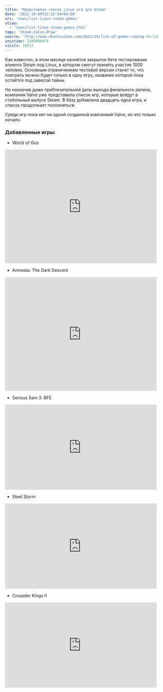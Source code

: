 ```yaml
---
title: 'Представлен список Linux игр для Steam'
date: '2012-10-09T22:22:54+04:00'
uri: 'news/list-linux-steam-games'
alias: 
  - 'news/list-linux-steam-games.html'
tags: 'Steam,Valve,Игры'
source: 'http://www.ubuntuvibes.com/2012/10/list-of-games-coming-to-linux-via-steam.html'
unixtime: 1349806974
visits: 10533
---
```

Как известно, в этом месяце начнётся закрытое бета тестирование клиента Steam под Linux, в котором смогут принять участие 1000 человек. Основным ограничением тестовой версии станет то, что поиграть можно будет только в одну игру, название которой пока остаётся под завесой тайны.

Не назначив даже приблизительной даты выхода финального релиза, компания Valve уже представила список игр, которые войдут в стабильный выпуск Steam. В базу добавлена двадцать одна игра, и список продолжает пополняться.

Среди игр пока нет ни одной созданной компанией Valve, но это только начало.

### Добавленные игры:

*   World of Goo

 <iframe width="500" height="375" src="https://www.youtube.com/embed/Au7g18k3_GA" frameborder="0" allowfullscreen=""></iframe>

*   Amnesia: The Dark Descent

 <iframe width="500" height="375" src="https://www.youtube.com/embed/RnB5CW3c4V0" frameborder="0" allowfullscreen=""></iframe>

*   Serious Sam 3: BFE

<iframe width="500" height="281" src="https://www.youtube.com/embed/KMpiLLPWaN0" frameborder="0" allowfullscreen=""></iframe> 

*   Steel Storm

<iframe width="500" height="281" src="https://www.youtube.com/embed/DmFLEHE5Mn8" frameborder="0" allowfullscreen=""></iframe> 

*   Crusader Kings II

<iframe width="500" height="281" src="https://www.youtube.com/embed/wvofoXhcDZc" frameborder="0" allowfullscreen=""></iframe>
